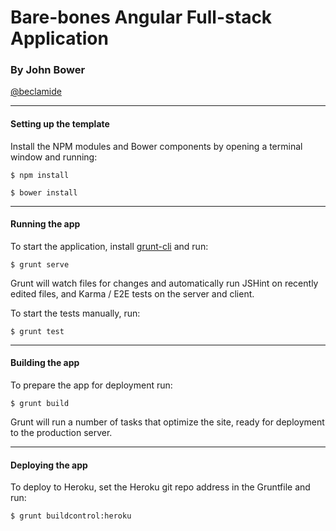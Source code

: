# Bare-bones Angular Full-stack Application
### By John Bower
[@beclamide](http://www.twitter.com/beclamide)

---

#### Setting up the template

Install the NPM modules and Bower components by opening a terminal window and running:

```
$ npm install
```

```
$ bower install
```

---

#### Running the app

To start the application, install [grunt-cli](http://gruntjs.com/getting-started) and run:
```
$ grunt serve
```

Grunt will watch files for changes and automatically run JSHint on recently edited files, and Karma / E2E tests on the server and client.

To start the tests manually, run:
```
$ grunt test
```

---

#### Building the app

To prepare the app for deployment run:

```
$ grunt build
```

Grunt will run a number of tasks that optimize the site, ready for deployment to the production server.

---

#### Deploying the app

To deploy to Heroku, set the Heroku git repo address in the Gruntfile and run:

```
$ grunt buildcontrol:heroku
```
